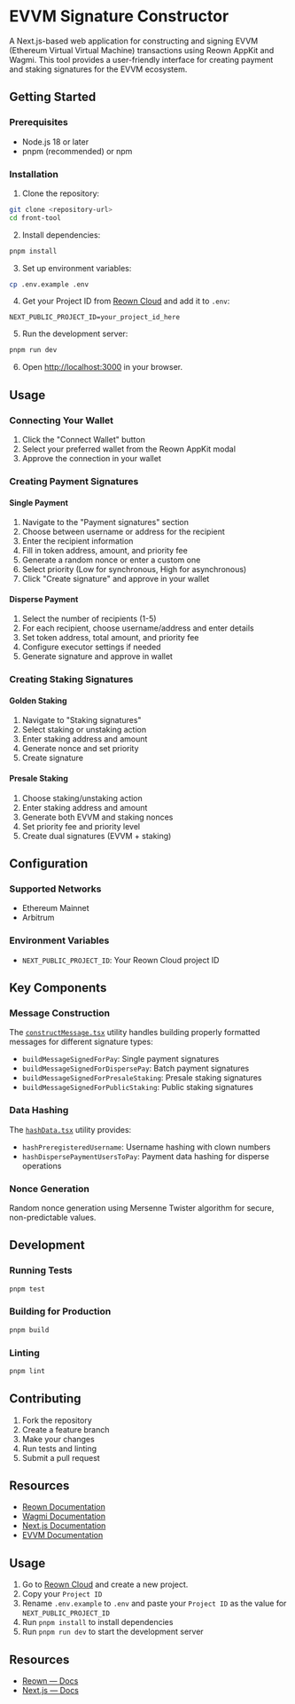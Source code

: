 # EVVM Signature Constructor

A Next.js-based web application for constructing and signing EVVM (Ethereum Virtual Virtual Machine) transactions using Reown AppKit and Wagmi. This tool provides a user-friendly interface for creating payment and staking signatures for the EVVM ecosystem.

## Getting Started

### Prerequisites
- Node.js 18 or later
- pnpm (recommended) or npm

### Installation

1. Clone the repository:
```bash
git clone <repository-url>
cd front-tool
```

2. Install dependencies:
```bash
pnpm install
```

3. Set up environment variables:
```bash
cp .env.example .env
```

4. Get your Project ID from [Reown Cloud](https://cloud.reown.com) and add it to `.env`:
```env
NEXT_PUBLIC_PROJECT_ID=your_project_id_here
```

5. Run the development server:
```bash
pnpm run dev
```

6. Open [http://localhost:3000](http://localhost:3000) in your browser.



## Usage

### Connecting Your Wallet

1. Click the "Connect Wallet" button
2. Select your preferred wallet from the Reown AppKit modal
3. Approve the connection in your wallet

### Creating Payment Signatures

#### Single Payment
1. Navigate to the "Payment signatures" section
2. Choose between username or address for the recipient
3. Enter the recipient information
4. Fill in token address, amount, and priority fee
5. Generate a random nonce or enter a custom one
6. Select priority (Low for synchronous, High for asynchronous)
7. Click "Create signature" and approve in your wallet

#### Disperse Payment
1. Select the number of recipients (1-5)
2. For each recipient, choose username/address and enter details
3. Set token address, total amount, and priority fee
4. Configure executor settings if needed
5. Generate signature and approve in wallet

### Creating Staking Signatures

#### Golden Staking
1. Navigate to "Staking signatures"
2. Select staking or unstaking action
3. Enter staking address and amount
4. Generate nonce and set priority
5. Create signature

#### Presale Staking
1. Choose staking/unstaking action
2. Enter staking address and amount
3. Generate both EVVM and staking nonces
4. Set priority fee and priority level
5. Create dual signatures (EVVM + staking)

## Configuration

### Supported Networks
- Ethereum Mainnet
- Arbitrum

### Environment Variables
- `NEXT_PUBLIC_PROJECT_ID`: Your Reown Cloud project ID

## Key Components

### Message Construction
The [`constructMessage.tsx`](src/utils/constructMessage.tsx) utility handles building properly formatted messages for different signature types:

- `buildMessageSignedForPay`: Single payment signatures
- `buildMessageSignedForDispersePay`: Batch payment signatures  
- `buildMessageSignedForPresaleStaking`: Presale staking signatures
- `buildMessageSignedForPublicStaking`: Public staking signatures

### Data Hashing
The [`hashData.tsx`](src/utils/hashData.tsx) utility provides:

- `hashPreregisteredUsername`: Username hashing with clown numbers
- `hashDispersePaymentUsersToPay`: Payment data hashing for disperse operations

### Nonce Generation
Random nonce generation using Mersenne Twister algorithm for secure, non-predictable values.

## Development

### Running Tests
```bash
pnpm test
```

### Building for Production
```bash
pnpm build
```

### Linting
```bash
pnpm lint
```

## Contributing

1. Fork the repository
2. Create a feature branch
3. Make your changes
4. Run tests and linting
5. Submit a pull request

## Resources

- [Reown Documentation](https://docs.reown.com)
- [Wagmi Documentation](https://wagmi.sh)
- [Next.js Documentation](https://nextjs.org/docs)
- [EVVM Documentation](https://www.evvm.org/docs/SignatureStructures/)


## Usage

1. Go to [Reown Cloud](https://cloud.reown.com) and create a new project.
2. Copy your `Project ID`
3. Rename `.env.example` to `.env` and paste your `Project ID` as the value for `NEXT_PUBLIC_PROJECT_ID`
4. Run `pnpm install` to install dependencies
5. Run `pnpm run dev` to start the development server

## Resources

- [Reown — Docs](https://docs.reown.com)
- [Next.js — Docs](https://nextjs.org/docs)
